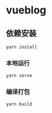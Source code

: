 # vueblog

## 依赖安装

```bash
yarn install
```

### 本地运行

```bash
yarn serve
```

### 编译打包

```bash
yarn build
```
